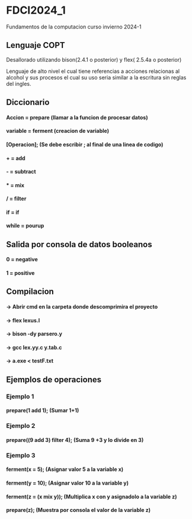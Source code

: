 # FDCI2024_1
Fundamentos de la computacion curso invierno 2024-1

## Lenguaje COPT

Desallorado utilizando bison(2.4.1 o posterior) y flex( 2.5.4a o posterior)  

Lenguaje de alto nivel el cual tiene referencias a acciones relacionas al alcohol y sus procesos el cual su uso seria similar a la escritura sin reglas del ingles.

## Diccionario

#### Accion = prepare (llamar a la funcion de procesar datos)
#### variable = ferment (creacion de variable)
#### [Operacion]; (Se debe escribir ; al final de una linea de codigo)
#### + = add
#### - = subtract
#### * = mix
#### / = filter
#### if = if
#### while = pourup

## Salida por consola de datos booleanos
#### 0 = negative
#### 1 = positive

## Compilacion

#### -> Abrir cmd en la carpeta donde descomprimira el proyecto
#### -> flex lexus.l
#### -> bison -dy parsero.y
#### -> gcc lex.yy.c y.tab.c 
#### -> a.exe < testF.txt

## Ejemplos de operaciones 

### Ejemplo 1
#### prepare(1 add 1); (Sumar 1+1)

### Ejemplo 2
#### prepare((9 add 3) filter 4); (Suma 9 +3 y lo divide en 3)

### Ejemplo 3
#### ferment(x = 5); (Asignar valor 5 a la variable x)
#### ferment(y = 10); (Asignar valor 10 a la variable y)
#### ferment(z = (x mix y)); (Multiplica x con y asignadolo a la variable z)
#### prepare(z); (Muestra por consola el valor de la variable z)


